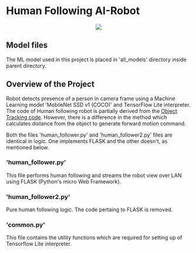 # Human Following AI-Robot

<p align="center">
   <img src="https://github.com/jiteshsaini/robotics-level-4/blob/main/img/human_following.gif">
</p>

## Model files
The ML model used in this project is placed in 'all_models' directory inside parent directory.

## Overview of the Project
Robot detects presence of a person in camera frame using a Machine Learning model 'MobileNet SSD v1 (COCO)' and TensorFlow Lite interpreter. 
The code of Human following robot is partially derived from the <a href='https://github.com/jiteshsaini/robotics-level-4/tree/main/earthrover/object_tracking'>Object Tracking code</a>. However, there is a difference in the method which calculates distance from the object to generate forward motion command.

Both the files 'human_follower.py' and 'human_follower2.py' files are identical in logic. One implements FLASK and the other doesn't, as mentioned below.

### 'human_follower.py'
This file performs human following and streams the robot view over LAN using FLASK (Python's micro Web Framework). 

### 'human_follower2.py'
Pure human following logic. The code pertaing to FLASK is removed.

### 'common.py'
This file contains the utility functions which are required for setting up of Tensorflow Lite interpreter.

 
